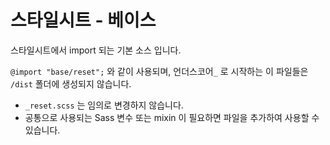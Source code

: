 # 스타일시트 - 베이스

스타일시트에서 import 되는 기본 소스 입니다. 

`@import "base/reset";` 와 같이 사용되며, 언더스코어`_` 로 시작하는 이 파일들은  
`/dist` 폴더에 생성되지 않습니다.

- `_reset.scss` 는 임의로 변경하지 않습니다.
- 공통으로 사용되는 Sass 변수 또는 mixin 이 필요하면 파일을 추가하여 사용할 수 있습니다.
